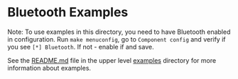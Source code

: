 # Bluetooth Examples

Note: To use examples in this directory, you need to have Bluetooth enabled in configuration. Run `make menuconfig`, go to `Component config` and verify if you see `[*] Bluetooth`. If not - enable if and save.

See the [README.md](../README.md) file in the upper level [examples](../) directory for more information about examples.
